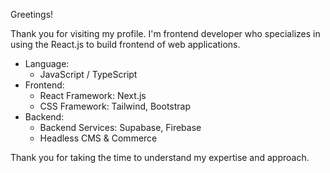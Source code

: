 Greetings!

Thank you for visiting my profile. I'm frontend developer who specializes in using the React.js to build frontend of web applications.

- Language:
  - JavaScript / TypeScript
- Frontend:
  - React Framework: Next.js
  - CSS Framework: Tailwind, Bootstrap
- Backend:
  - Backend Services: Supabase, Firebase
  - Headless CMS & Commerce

Thank you for taking the time to understand my expertise and approach.

